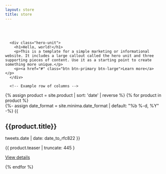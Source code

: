 ```yaml
---
layout: store
title: store
---
```


<br><br>
   <!-- Main hero unit for a primary marketing message or call to action -->
      <div class="hero-unit">
        <h1>Hello, world!</h1>
        <p>This is a template for a simple marketing or informational website. It includes a large callout called the hero unit and three supporting pieces of content. Use it as a starting point to create something more unique.</p>
        <p><a href="#" class="btn btn-primary btn-large">Learn more</a></p>
      </div>

      <!-- Example row of columns -->


 <div class="row">
{% assign product = site.product | sort: 'date' | reverse %}
{% for product in product %}

<div class="span4">
  {%- assign date_format = site.minima.date_format | default: "%b %-d, %Y" -%}
        {{  <h2>{{product.title}}</h2>tweets.date | date: date_to_rfc822 }}
<p>{{ product.teaser | truncate: 445 }</p>
          <p><a class="btn" href="#">View details</a></p>
        </div>
{% endfor %}  
</div>
